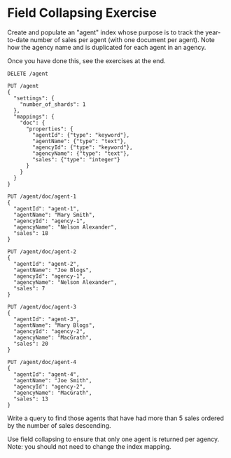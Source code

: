 # Field Collapsing Exercise

Create and populate an "agent" index whose purpose is to
track the year-to-date number of sales per agent
(with one document per agent).
Note how the agency name and is duplicated for each agent in an agency.

Once you have done this, see the exercises at the end.

```
DELETE /agent

PUT /agent
{
  "settings": {
    "number_of_shards": 1
  },
  "mappings": {
    "doc": {
      "properties": {
        "agentId": {"type": "keyword"},
        "agentName": {"type": "text"},
        "agencyId": {"type": "keyword"},
        "agencyName": {"type": "text"},
        "sales": {"type": "integer"}
      }
    }
  }
}

PUT /agent/doc/agent-1
{
  "agentId": "agent-1",
  "agentName": "Mary Smith",
  "agencyId": "agency-1",
  "agencyName": "Nelson Alexander",
  "sales": 18
}

PUT /agent/doc/agent-2
{
  "agentId": "agent-2",
  "agentName": "Joe Blogs",
  "agencyId": "agency-1",
  "agencyName": "Nelson Alexander",
  "sales": 7
}

PUT /agent/doc/agent-3
{
  "agentId": "agent-3",
  "agentName": "Mary Blogs",
  "agencyId": "agency-2",
  "agencyName": "MacGrath",
  "sales": 20
}

PUT /agent/doc/agent-4
{
  "agentId": "agent-4",
  "agentName": "Joe Smith",
  "agencyId": "agency-2",
  "agencyName": "MacGrath",
  "sales": 13
}

```

Write a query to find those agents that have had
more than 5 sales ordered by the number of sales descending.

Use field collapsing to ensure that only one agent is returned per agency.
Note: you should not need to change the index mapping. 
